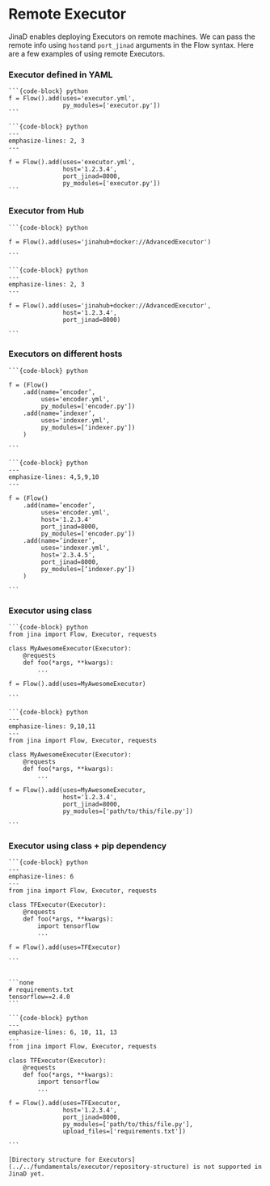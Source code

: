 # Remote Executor

JinaD enables deploying Executors on remote machines. We can pass the remote info using `host`and `port_jinad` arguments in the Flow syntax. Here are a few examples of using remote Executors.


### Executor defined in YAML

````{tab} Local
```{code-block} python
f = Flow().add(uses='executor.yml',
               py_modules=['executor.py'])
```
````

````{tab} Remote
```{code-block} python
---
emphasize-lines: 2, 3
---

f = Flow().add(uses='executor.yml',
               host='1.2.3.4',
               port_jinad=8000,
               py_modules=['executor.py'])
```
````

### Executor from Hub

````{tab} Local
```{code-block} python

f = Flow().add(uses='jinahub+docker://AdvancedExecutor')

```
````

````{tab} Remote
```{code-block} python
---
emphasize-lines: 2, 3
---

f = Flow().add(uses='jinahub+docker://AdvancedExecutor',
               host='1.2.3.4',
               port_jinad=8000)

```
````

### Executors on different hosts

````{tab} Local
```{code-block} python

f = (Flow()
    .add(name=’encoder’,
         uses='encoder.yml',
         py_modules=['encoder.py'])
    .add(name=’indexer’,
         uses='indexer.yml',
         py_modules=[‘indexer.py'])
    )

```
````

````{tab} Remote
```{code-block} python
---
emphasize-lines: 4,5,9,10
---

f = (Flow()
    .add(name=’encoder’,
         uses='encoder.yml',
         host='1.2.3.4'
         port_jinad=8000,
         py_modules=['encoder.py'])
    .add(name=’indexer’,
         uses='indexer.yml',
         host='2.3.4.5',
         port_jinad=8000,
         py_modules=[‘indexer.py'])
    )

```
````

### Executor using class

````{tab} Local
```{code-block} python
from jina import Flow, Executor, requests

class MyAwesomeExecutor(Executor):
    @requests
    def foo(*args, **kwargs):
        ...

f = Flow().add(uses=MyAwesomeExecutor)

```
````

````{tab} Remote
```{code-block} python
---
emphasize-lines: 9,10,11
---
from jina import Flow, Executor, requests

class MyAwesomeExecutor(Executor):
    @requests
    def foo(*args, **kwargs):
        ...

f = Flow().add(uses=MyAwesomeExecutor,
               host='1.2.3.4',
               port_jinad=8000,
               py_modules=['path/to/this/file.py'])

```
````


### Executor using class + pip dependency

````{tab} Local
```{code-block} python
---
emphasize-lines: 6
---
from jina import Flow, Executor, requests

class TFExecutor(Executor):
    @requests
    def foo(*args, **kwargs):
        import tensorflow
        ...

f = Flow().add(uses=TFExecutor)

```
````

````{tab} Remote

```none
# requirements.txt
tensorflow==2.4.0
```

```{code-block} python
---
emphasize-lines: 6, 10, 11, 13
---
from jina import Flow, Executor, requests

class TFExecutor(Executor):
    @requests
    def foo(*args, **kwargs):
        import tensorflow
        ...

f = Flow().add(uses=TFExecutor,
               host='1.2.3.4',
               port_jinad=8000,
               py_modules=['path/to/this/file.py'],
               upload_files=['requirements.txt'])

```
````

```{caution}
[Directory structure for Executors](../../fundamentals/executor/repository-structure) is not supported in JinaD yet.
```
